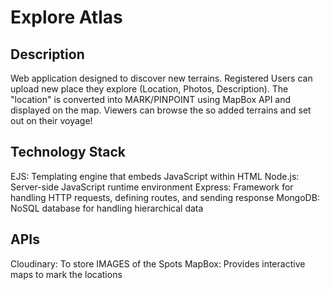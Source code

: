 # Explore Atlas

## Description
Web application designed to discover new terrains. Registered Users can upload new place they explore (Location, Photos, Description). The "location" is converted into MARK/PINPOINT using MapBox API and displayed on the map. Viewers can browse the so added terrains and set out on their voyage!

## Technology Stack

EJS: Templating engine that embeds JavaScript within HTML
Node.js: Server-side JavaScript runtime environment
Express: Framework for handling HTTP requests, defining routes, and sending response
MongoDB: NoSQL database for handling hierarchical data

## APIs

Cloudinary: To store IMAGES of the Spots
MapBox: Provides interactive maps to mark the locations
